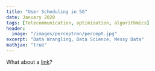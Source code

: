 ```yaml
---
title: "User Scheduling in 5G"
date: January 2020
tags: [Telecommunication, optimization, algorithmics]
header:
  image: "/images/perceptron/percept.jpg"
excerpt: "Data Wrangling, Data Science, Messy Data"
mathjax: "true"
---
```



What about a [link](https://github.com/dataoptimal)?
